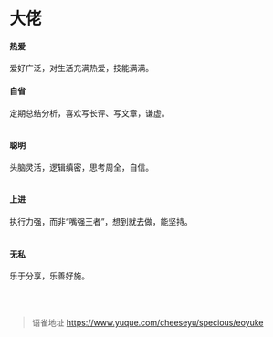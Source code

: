 # 大佬
#### 热爱

爱好广泛，对生活充满热爱，技能满满。

#### 自省

定期总结分析，喜欢写长评、写文章，谦虚。  
​

#### 聪明

头脑灵活，逻辑缜密，思考周全，自信。  
​

#### 上进

执行力强，而非“嘴强王者”，想到就去做，能坚持。  
​

#### 无私

乐于分享，乐善好施。  
​

​
  
  
> 语雀地址 https://www.yuque.com/cheeseyu/specious/eoyuke